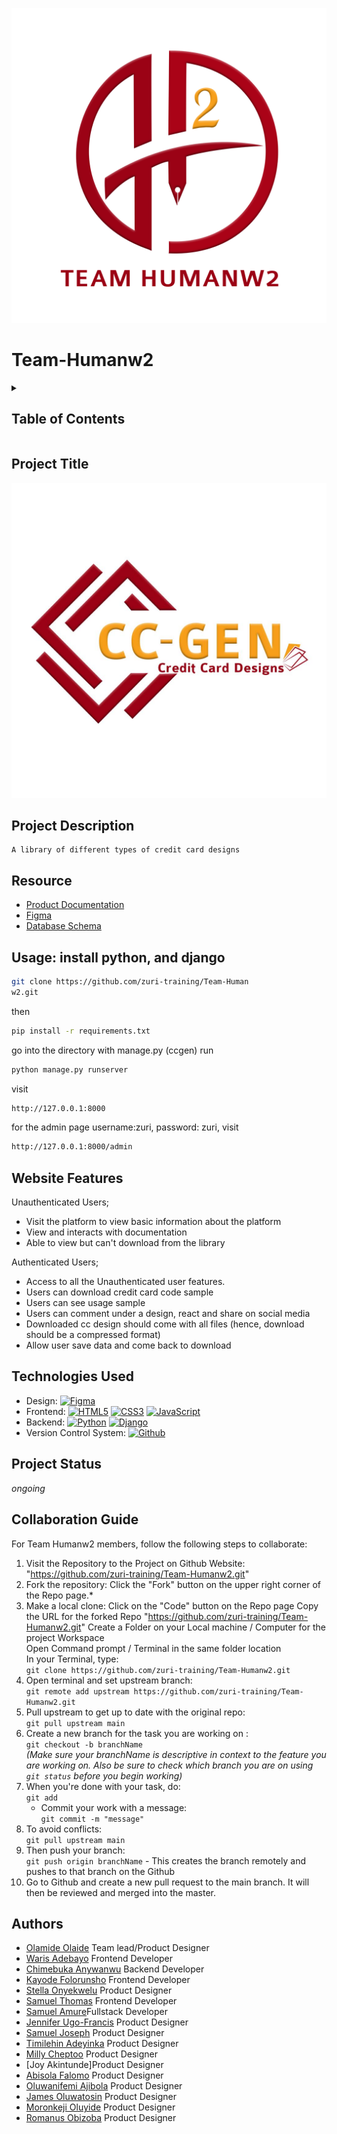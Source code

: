 ![HUMAN-2.png](https://github.com/zuri-training/Team-Humanw2/blob/c63ddd171dd218a8e93144d2fe6f24637da8485e/HUMAN-2.png)
# Team-Humanw2

<details><summary><h2>Table of Contents</h2></summary>

* [Project Title](#Project-Title)
* [Project Description](#project-description)
* [Resource](#resource)
* [Website Features](#website-features)
* [Technologies Used](#technologies-used)
* [Project Status](#project-status)
* [Collaboration Guide](#collaboration-guide)</details>

## Project Title
![WhatsApp Image 2022-12-13 at 2.33.15 PM.jpeg](https://github.com/zuri-training/Team-Humanw2/blob/main/WhatsApp%20Image%202022-12-13%20at%202.33.15%20PM.jpeg)

## Project Description
    A library of different types of credit card designs

## Resource
* [Product Documentation](https://docs.google.com/document/d/15_CW3yIrWMxepYVp_7WHOLzd5md7q2thjMBgyGg_PrE/edit?usp=sharing)
* [Figma](https://www.figma.com/file/vHvm0LLeEOO2wDEw9tMcG7/Team-Humanw2-CC_gen?node-id=0%3A1&t=z3IEJkfp8tAnV9JV-1)
* [Database Schema](https://bit.ly/3umgFTd)
## Usage: install python, and django
```sh
git clone https://github.com/zuri-training/Team-Human
w2.git
```
then
```sh
pip install -r requirements.txt
```
go into the directory with manage.py (ccgen) run
```sh
python manage.py runserver
```
visit
```sh
http://127.0.0.1:8000
```
for the admin page username:zuri, password: zuri, visit
```sh
http://127.0.0.1:8000/admin
```
## Website Features

Unauthenticated Users;

* Visit the platform to view basic information about the platform
* View and interacts with documentation
* Able to view but can't download from the library

Authenticated Users;
* Access to all the Unauthenticated user features.
* Users can download credit card code sample
* Users can see usage sample
* Users can comment under a design, react and share on social media
* Downloaded cc design should come with all files (hence, download should be a compressed format)
* Allow user save data and come back to download

## Technologies Used
* Design: <a href="https://www.figma.com/" target="_blank" rel="noreferrer"><img src="https://raw.githubusercontent.com/danielcranney/readme-generator/main/public/icons/skills/figma-colored.svg" width="36" height="36" alt="Figma" /></a>
* Frontend: <a href="https://developer.mozilla.org/en-US/docs/Glossary/HTML5" target="_blank" rel="noreferrer"><img src="https://raw.githubusercontent.com/danielcranney/readme-generator/main/public/icons/skills/html5-colored.svg" width="36" height="36" alt="HTML5" /></a>
	<a href="https://www.w3.org/TR/CSS/#css" target="_blank" rel="noreferrer"><img src="https://raw.githubusercontent.com/danielcranney/readme-generator/main/public/icons/skills/css3-colored.svg" width="36" height="36" alt="CSS3" /></a>
	<a href="https://developer.mozilla.org/en-US/docs/Web/JavaScript" target="_blank" rel="noreferrer"><img src="https://raw.githubusercontent.com/danielcranney/readme-generator/main/public/icons/skills/javascript-colored.svg" width="36" height="36" alt="JavaScript" /></a>
* Backend: <a href="https://www.python.org/" target="_blank" rel="noreferrer"><img src="https://raw.githubusercontent.com/danielcranney/readme-generator/main/public/icons/skills/python-colored.svg" width="36" height="36" alt="Python" /></a>
   <a href="https://www.djangoproject.com/" target="_blank" rel="noreferrer"><img src="https://verbose-equals-true.gitlab.io/django-postgres-vue-gitlab-ecs/django.jpg" width="36" height="36" alt="Django"/></a>
* Version Control System: <a href="https://www.github.com/" target="_blank" rel="noreferrer"><img src="https://github.githubassets.com/images/modules/logos_page/GitHub-Mark.png" width="36" height="36" alt="Github"/></a>

## Project Status
 _ongoing_
 
## Collaboration Guide
For Team Humanw2 members, follow the following steps to collaborate:
1. Visit the Repository to the Project on Github Website: "https://github.com/zuri-training/Team-Humanw2.git" <br/>
2. Fork the repository: Click the "Fork" button on the upper right corner of the Repo page.* <br/>
3. Make a local clone: 
     Click on the "Code" button on the Repo page 
     Copy the URL for the forked Repo "https://github.com/zuri-training/Team-Humanw2.git" 
     Create a Folder on your Local machine / Computer for the project Workspace <br/>
     Open Command prompt / Terminal in the same folder location <br/>
     In your Terminal, type: <br/>
        `git clone https://github.com/zuri-training/Team-Humanw2.git`
4. Open terminal and set upstream branch: <br/>
    `git remote add upstream https://github.com/zuri-training/Team-Humanw2.git`
5. Pull upstream to get up to date with the original repo:<br/>
    `git pull upstream main`
6. Create a new branch for the task you are working on :<br/>
    `git checkout -b branchName`<br/>
    *(Make sure your branchName is descriptive in context to the feature you are working on. Also be sure to check which branch you are on using `git status` before you begin working)*
7. When you're done with your task, do:<br/>
    `git add`<br/>
   - Commit your work with a message:<br/>
   `git commit -m "message"`
8. To avoid conflicts:<br/>
    `git pull upstream main`
9. Then push your branch:<br/>
    `git push origin branchName` - This creates the branch remotely and pushes to that branch on the Github
10. Go to Github and create a new pull request to the main branch. It will then be reviewed and merged into the master.

## Authors

- [Olamide Olaide](https://www.github.com/Olamideolaide) Team lead/Product Designer
- [Waris Adebayo](https://www.github.com/wixda) Frontend Developer
- [Chimebuka Anywanwu](https://www.github.com/chimebukanian) Backend Developer
- [Kayode Folorunsho](https://www.github.com/DeyokaOfficial) Frontend Developer
- [Stella Onyekwelu](https://www.github.com/StellaOnyekwelu) Product Designer
- [Samuel Thomas](https://www.github.com/Sammex45) Frontend Developer
- [Samuel Amure](https://github.com/Khun111)Fullstack Developer
- [Jennifer Ugo-Francis](https://www.github.com/Adela9895) Product Designer
- [Samuel Joseph](https://www.github.com/Skraboom) Product Designer
- [Timilehin Adeyinka](https://www.github.com/Timilehin100) Product Designer
- [Milly Cheptoo](https://www.github.com/Millie271) Product Designer
- [Joy Akintunde]Product Designer
- [Abisola Falomo](https://www.github.com/AbisolaHelen) Product Designer
- [Oluwanifemi Ajibola](https://www.github.com/Toluwanifemi) Product Designer
- [James Oluwatosin](https://www.github.com/Josvisuals) Product Designer
- [Moronkeji Oluyide](https://www.github.com/Oludek) Product Designer
- [Romanus Obizoba](https://www.github.com/Romanusik2) Product Designer
